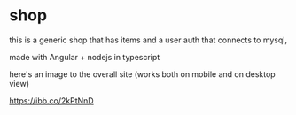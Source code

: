 # shop

this is a generic shop that has items and a user auth that connects to mysql,

made with Angular + nodejs in typescript

here's an image to the overall site (works both on mobile and on desktop view)

https://ibb.co/2kPtNnD

